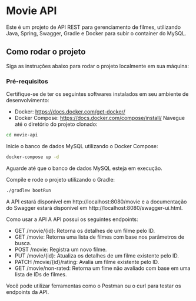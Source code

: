 # Movie API

Este é um projeto de API REST para gerenciamento de filmes, utilizando Java, Spring, Swagger, Gradle e Docker para subir o container do MySQL.

## Como rodar o projeto

Siga as instruções abaixo para rodar o projeto localmente em sua máquina:

### Pré-requisitos

Certifique-se de ter os seguintes softwares instalados em seu ambiente de desenvolvimento:

- Docker: https://docs.docker.com/get-docker/
- Docker Compose: https://docs.docker.com/compose/install/
Navegue até o diretório do projeto clonado:

```sh
cd movie-api
```
Inicie o banco de dados MySQL utilizando o Docker Compose:

```sh
docker-compose up -d
```
Aguarde até que o banco de dados MySQL esteja em execução.

Compile e rode o projeto utilizando o Gradle:
```sh
./gradlew bootRun
```
A API estará disponível em http://localhost:8080/movie e a documentação do Swagger estará disponível em http://localhost:8080/swagger-ui.html.

Como usar a API
A API possui os seguintes endpoints:

- GET /movie/{id}: Retorna os detalhes de um filme pelo ID.
- GET /movie: Retorna uma lista de filmes com base nos parâmetros de busca.
- POST /movie: Registra um novo filme.
- PUT /movie/{id}: Atualiza os detalhes de um filme existente pelo ID.
- PATCH /movie/{id}/rating: Avalia um filme existente pelo ID.
- GET /movie/non-rated: Retorna um fime não avaliado com base em uma lista de IDs de filmes.

Você pode utilizar ferramentas como o Postman ou o curl para testar os endpoints da API.
